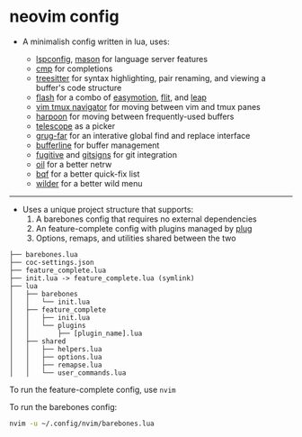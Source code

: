 # neovim config

- A minimalish config written in lua, uses:

  - [lspconfig](https://github.com/neovim/nvim-lspconfig), [mason](https://github.com/williamboman/mason.nvim) for language server features
  - [cmp](https://github.com/hrsh7th/nvim-cmp) for completions
  - [treesitter](https://github.com/nvim-treesitter/nvim-treesitter) for syntax highlighting, pair renaming, and viewing a buffer's code structure
  - [flash](https://github.com/folke/flash.nvim) for a combo of [easymotion](https://github.com/easymotion/vim-easymotion), [flit](https://github.com/ggandor/flit.nvim), and [leap](https://github.com/ggandor/leap.nvim)
  - [vim tmux navigator](https://github.com/christoomey/vim-tmux-navigator) for moving between vim and tmux panes
  - [harpoon](https://github.com/ThePrimeagen/harpoon/tree/harpoon2) for moving between frequently-used buffers
  - [telescope](https://github.com/nvim-telescope/telescope.nvim) as a picker
  - [grug-far](https://github.com/MagicDuck/grug-far.nvim) for an interative global find and replace interface
  - [bufferline](https://github.com/akinsho/bufferline.nvim) for buffer management
  - [fugitive](https://github.com/tpope/vim-fugitive) and [gitsigns](https://github.com/lewis6991/gitsigns.nvim) for git integration
  - [oil](https://github.com/stevearc/oil.nvim) for a better netrw
  - [bqf](https://github.com/kevinhwang91/nvim-bqf) for a better quick-fix list
  - [wilder](https://github.com/gelguy/wilder.nvim) for a better wild menu

---

- Uses a unique project structure that supports:
  1. A barebones config that requires no external dependencies
  2. An feature-complete config with plugins managed by [plug](https://github.com/junegunn/vim-plug)
  3. Options, remaps, and utilities shared between the two

```
├── barebones.lua
├── coc-settings.json
├── feature_complete.lua
├── init.lua -> feature_complete.lua (symlink)
├── lua
│   ├── barebones
│   │   └── init.lua
│   ├── feature_complete
│   │   ├── init.lua
│   │   └── plugins
│   │       ├── [plugin_name].lua
│   ├── shared
│   │   ├── helpers.lua
│   │   ├── options.lua
│   │   ├── remapse.lua
│   │   └── user_commands.lua
```

To run the feature-complete config, use `nvim`

To run the barebones config:

```bash
nvim -u ~/.config/nvim/barebones.lua
```
